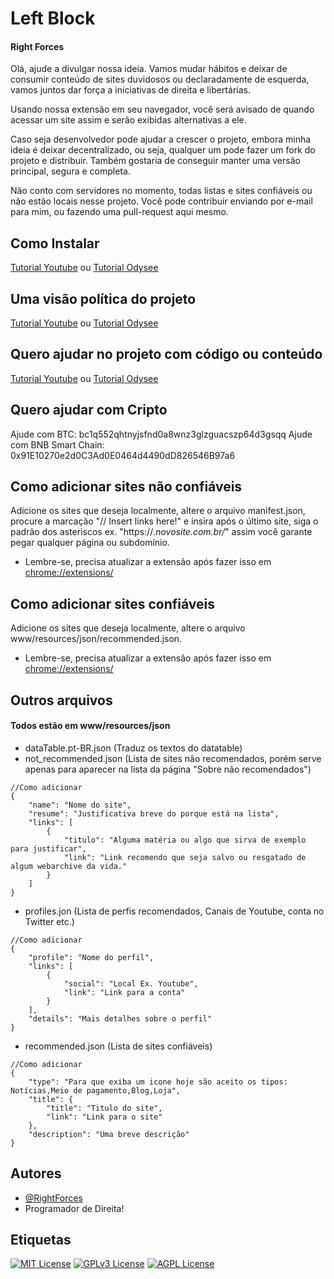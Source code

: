 # Left Block 
#### Right Forces

Olá, ajude a divulgar nossa ideia. Vamos mudar hábitos e deixar de consumir conteúdo de sites duvidosos ou declaradamente de esquerda, vamos juntos dar força a iniciativas de direita e libertárias.

Usando nossa extensão em seu navegador, você será avisado de quando acessar um site assim e serão exibidas alternativas a ele.

Caso seja desenvolvedor pode ajudar a crescer o projeto, embora minha ideia é deixar decentralizado, ou seja, qualquer um pode fazer um fork do projeto e distribuir. Também gostaria de conseguir manter uma versão principal, segura e completa.

Não conto com servidores no momento, todas listas e sites confiáveis ou não estão locais nesse projeto. Você pode contribuir enviando por e-mail para mim, ou fazendo uma pull-request aqui mesmo.

## Como Instalar
[Tutorial Youtube](https://www.youtube.com/watch?v=eA7KEgD_JX4)
ou
[Tutorial Odysee](https://odysee.com/@RightForces:c/LeftBlock-Installl:6)

## Uma visão política do projeto
[Tutorial Youtube](https://www.youtube.com/watch?v=GbjbnXYmw4o)
ou
[Tutorial Odysee](https://odysee.com/@RightForces:c/LeftBlock-vision:3)

## Quero ajudar no projeto com código ou conteúdo
[Tutorial Youtube](https://www.youtube.com/watch?v=_xWQ4eggvQk)
ou
[Tutorial Odysee](https://odysee.com/@RightForces:c/LeftBlock-developer:9)

## Quero ajudar com Cripto
Ajude com BTC: bc1q552qhtnyjsfnd0a8wnz3glzguacszp64d3gsqq
Ajude com BNB Smart Chain: 0x91E10270e2d0C3Ad0E0464d4490dD826546B97a6

## Como adicionar sites não confiáveis

Adicione os sites que deseja localmente, altere o arquivo manifest.json, procure a marcação "// Insert links here!" e insira após o último site, siga o padrão dos asteriscos ex. "https://*.novosite.com.br/*" assim você garante pegar qualquer página ou subdomínio.

* Lembre-se, precisa atualizar a extensão após fazer isso em [chrome://extensions/](chrome://extensions/)

## Como adicionar sites confiáveis

Adicione os sites que deseja localmente, altere o arquivo www/resources/json/recommended.json.

* Lembre-se, precisa atualizar a extensão após fazer isso em [chrome://extensions/](chrome://extensions/)


## Outros arquivos
#### Todos estão em www/resources/json

* dataTable.pt-BR.json (Traduz os textos do datatable)
* not_recommended.json (Lista de sites não recomendados, porém serve apenas para aparecer na lista da página "Sobre não recomendados")
```
//Como adicionar
{
	"name": "Nome do site",
	"resume": "Justificativa breve do porque está na lista",
	"links": [
		{
			"titulo": "Alguma matéria ou algo que sirva de exemplo para justificar",
			"link": "Link recomendo que seja salvo ou resgatado de algum webarchive da vida."
		}
	]
}
```
* profiles.jon (Lista de perfis recomendados, Canais de Youtube, conta no Twitter etc.)
```
//Como adicionar
{
	"profile": "Nome do perfil",
	"links": [
		{
			"social": "Local Ex. Youtube",
			"link": "Link para a conta"
		}
	],
	"details": "Mais detalhes sobre o perfil"
}
```
* recommended.json (Lista de sites confiáveis)
```
//Como adicionar
{
	"type": "Para que exiba um icone hoje são aceito os tipos: Notícias,Meio de pagamento,Blog,Loja",
	"title": {
		"title": "Titulo do site",
		"link": "Link para o site"
	},
	"description": "Uma breve descrição"
}
```

## Autores

- [@RightForces](https://www.github.com/RightForces)
- Programador de Direita!

## Etiquetas

[![MIT License](https://img.shields.io/badge/License-MIT-green.svg)](https://choosealicense.com/licenses/mit/)
[![GPLv3 License](https://img.shields.io/badge/License-GPL%20v3-yellow.svg)](https://opensource.org/licenses/)
[![AGPL License](https://img.shields.io/badge/license-AGPL-blue.svg)](http://www.gnu.org/licenses/agpl-3.0)

